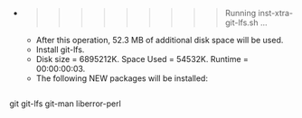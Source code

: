 * >>>>>>>>> Running inst-xtra-git-lfs.sh ...
  * After this operation, 52.3 MB of additional disk space will be used.
  * Install git-lfs.
  * Disk size = 6895212K. Space Used = 54532K. Runtime = 00:00:00:03.
  * The following NEW packages will be installed:
  ```bash
git git-lfs git-man liberror-perl
  ```
